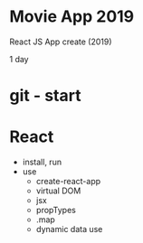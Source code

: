 # Movie App 2019

React JS App create (2019)

 1 day

# git - start
# React
 - install, run
 - use
   - create-react-app
   - virtual DOM
   - jsx
   - propTypes
   - .map
   - dynamic data use

